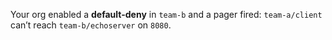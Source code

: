 Your org enabled a **default-deny** in `team-b` and a pager fired: `team-a/client` can’t reach `team-b/echoserver` on `8080`.
